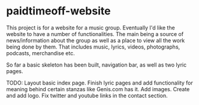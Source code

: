# paidtimeoff-website

This project is for a website for a music group. Eventually I'd like the website to have a number of functionalities.
The main being a source of news/information about the group as well as a place to view all the work being done by them.
That includes music, lyrics, videos, photographs, podcasts, merchandise etc.

So far a basic skeleton has been built, navigation bar, as well as two lyric pages.

TODO:
Layout basic index page.
Finish lyric pages and add functionality for meaning behind certain stanzas like Genis.com has it.
Add images.
Create and add logo.
Fix twitter and youtube links in the contact section.
